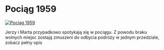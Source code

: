 Pociąg 1959 
=============
[![Pociąg 1959 ](http://vidos.pl/images/player.gif)](http://vidos.pl/pociag-1959)

 Jerzy i Marta przypadkowo spotykają się w pociągu. Z powodu braku wolnych miejsc zostają zmuszeni do odbycia podróży w jednym przedziale, zobacz pełny opis
